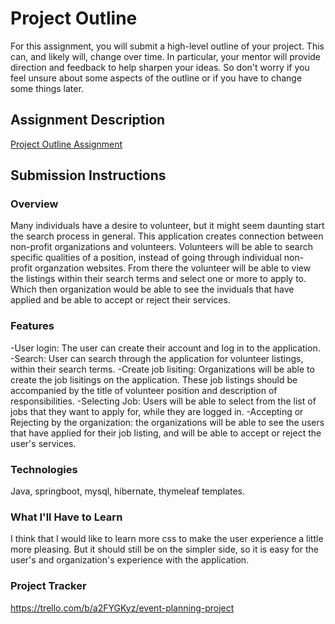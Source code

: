 # Project Outline
For this assignment, you will submit a high-level outline of your project. This can, and likely will, change over time. In particular, your mentor will provide direction and feedback to help sharpen your ideas. So don't worry if you feel unsure about some aspects of the outline or if you have to change some things later.

## Assignment Description
[Project Outline Assignment](https://education.launchcode.org/liftoff/modules/assignments/project-outline)

## Submission Instructions

### Overview
Many individuals have a desire to volunteer, but it might seem daunting start the search process in general. This application creates connection between non-profit organizations and volunteers. Volunteers will be able to search specific qualities of a position, instead of going through individual non-profit organzation websites. From there the volunteer will be able to view the listings within their search terms and select one or more to apply to. Which then organization would be able to see the inviduals that have applied and be  able to accept or reject their services. 
### Features
-User login: The user can create their account and log in to the application. 
-Search: User can search through the application for volunteer listings, within their search terms.
-Create job lisiting: Organizations will be able to create the job lisitings on the application. These job listings should be accompanied by the title of volunteer position and description of responsibilities. 
-Selecting Job: Users will be able to select from the list of jobs that they want to apply for, while they are logged in. 
-Accepting or Rejecting by the organization: the organizations will be able to see the users that have applied for their job listing, and will be able to accept or reject the user's services.
### Technologies
Java, springboot, mysql, hibernate, thymeleaf templates. 
### What I'll Have to Learn
I think that I would like to learn more css to make the user experience a little more pleasing. But it should still be on the simpler side, so it is easy for the user's and organization's experience with the application. 
### Project Tracker
https://trello.com/b/a2FYGKyz/event-planning-project
